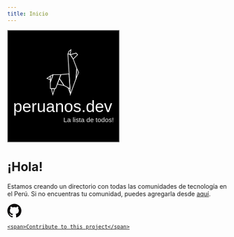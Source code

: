 ```yaml
---
title: Inicio
---
```


<svg xmlns="http://www.w3.org/2000/svg" width="256" viewBox="0 0 370 370">
  <g id="Logo" transform="translate(-145 -566)">
    <g id="Background" transform="translate(145 566)" stroke="#707070" stroke-width="2">
      <rect width="370" height="370" stroke="none"/>
      <rect x="1" y="1" width="368" height="368" fill="none"/>
    </g>
    <text id="peruanos.dev" transform="translate(164 836)" fill="#fff" font-size="54" font-family="Helvetica-Light, Helvetica" font-weight="300"><tspan x="0" y="0">peruanos.dev</tspan></text>
    <g id="Lama">
      <g id="Trazado_1" data-name="Trazado 1" transform="translate(274 719)" fill="none">
        <path d="M13.609-2.537V12.094L-.477,6.879l11.95-8.661Z" stroke="none"/>
        <path d="M 11.60888290405273 0.5894556045532227 L 3.726381301879883 6.302347183227539 L 11.60888290405273 9.220654487609863 L 11.60888290405273 0.5894556045532227 M 13.60888290405273 -2.536802291870117 L 13.60888290405273 12.09377861022949 L -0.4770774841308594 6.878787994384766 L 11.47287273406982 -1.782011985778809 L 13.60888290405273 -2.536802291870117 Z" stroke="none" fill="#fff"/>
      </g>
      <g id="Trazado_2" data-name="Trazado 2" transform="translate(272 719)" fill="none">
        <path d="M13.609-1.9l.278,22.572h1.541L25.4-7l-2.128-.08Z" stroke="none"/>
        <path d="M 22.29406929016113 -4.283432006835938 L 15.62368774414062 -0.7072830200195312 L 15.80167198181152 13.73830413818359 L 22.29406929016113 -4.283432006835938 M 23.26904296875 -7.075435638427734 L 25.39676284790039 -6.99505615234375 L 15.42828369140625 20.6756649017334 L 13.88699340820312 20.6756649017334 L 13.60888290405273 -1.896395683288574 L 23.26904296875 -7.075435638427734 Z" stroke="none" fill="#fff"/>
      </g>
      <g id="Trazado_3" data-name="Trazado 3" transform="translate(296 714)" fill="none">
        <path d="M-.692-2.058H27.1L9,46H-10.111V24.259Z" stroke="none"/>
        <path d="M 0.7167186737060547 -0.058319091796875 L -8.110565185546875 24.60595703125 L -8.110565185546875 44.00000381469727 L 7.616137504577637 44.00000381469727 L 24.21073532104492 -0.058319091796875 L 0.7167186737060547 -0.058319091796875 M -0.6917152404785156 -2.058319091796875 L 27.1011962890625 -2.058319091796875 L 8.999996185302734 46.00000381469727 L -10.11056518554688 46.00000381469727 L -10.11056518554688 24.25885200500488 L -0.6917152404785156 -2.058319091796875 Z" stroke="none" fill="#fff"/>
      </g>
      <g id="Trazado_4" data-name="Trazado 4" transform="translate(287 761)" fill="none">
        <path d="M14.561-2.579l.716,1.293L7.887,21.629,2.274-1.559l-.5-1.02Z" stroke="none"/>
        <path d="M 4.568509101867676 -0.5792865753173828 L 8.161627769470215 14.26169967651367 L 12.94729232788086 -0.5792865753173828 L 4.568509101867676 -0.5792865753173828 M 1.776913642883301 -2.579286575317383 L 14.56066417694092 -2.579286575317383 L 15.27661418914795 -1.286075592041016 L 7.887454032897949 21.62869453430176 L 2.273504257202148 -1.559116363525391 L 1.776913642883301 -2.579286575317383 Z" stroke="none" fill="#fff"/>
      </g>
      <g id="Trazado_5" data-name="Trazado 5" transform="translate(303 729)" fill="none">
        <path d="M13.643-5.368l17.521,26.8L5.528,15.842Z" stroke="none"/>
        <path d="M 14.11144065856934 -0.9964122772216797 L 8.22773551940918 14.38364410400391 L 26.81641578674316 18.43440437316895 L 14.11144065856934 -0.9964122772216797 M 13.64251899719238 -5.368165969848633 L 31.16384887695312 21.42871284484863 L 5.528348922729492 15.8423433303833 L 13.64251899719238 -5.368165969848633 Z" stroke="none" fill="#fff"/>
      </g>
      <g id="Trazado_6" data-name="Trazado 6" transform="translate(322 713)" fill="none">
        <path d="M-1.076-.959,27.766-3.685l3.164,52.006L9.4,36.577-6.273,13.124Z" stroke="none"/>
        <path d="M 25.89504432678223 -1.499069213867188 L 0.3646736145019531 0.9134178161621094 L -4.044031143188477 12.86007499694824 L 10.78472805023193 35.05647277832031 L 28.71364593505859 44.83470153808594 L 25.89504432678223 -1.499069213867188 M 27.76577949523926 -3.68475341796875 L 30.92943954467773 48.3212890625 L 9.39508056640625 36.57668685913086 L -6.273159027099609 13.12371826171875 L -1.0760498046875 -0.9593505859375 L 27.76577949523926 -3.68475341796875 Z" stroke="none" fill="#fff"/>
      </g>
      <g id="Trazado_7" data-name="Trazado 7" transform="translate(331 760)" fill="none">
        <path d="M13.9-5.255,21.655-.939l1.222,17.06-2.1-.44-7.423-19.4Z" stroke="none"/>
        <path d="M 16.2974910736084 -1.631241798400879 L 20.36123085021973 8.98942756652832 L 19.73748970031738 0.2825202941894531 L 16.2974910736084 -1.631241798400879 M 13.89697647094727 -5.25537109375 L 21.65508651733398 -0.9393320083618164 L 22.87722778320312 16.1207275390625 L 20.78027725219727 15.68120765686035 L 13.35772705078125 -3.717782020568848 L 13.89697647094727 -5.25537109375 Z" stroke="none" fill="#fff"/>
      </g>
      <g id="Trazado_8" data-name="Trazado 8" transform="translate(331 760)" fill="none">
        <path d="M41.582-33.379,44.229-67.1,32.573-97.989l-10.35-16.845-8.7-1.8-.777,1.8L19.892-.424,21.248,23Z" stroke="none"/>
        <path d="M 22.68005752563477 13.13078308105469 L 39.60932159423828 -33.80437469482422 L 42.19972991943359 -66.81027984619141 L 30.76862335205078 -97.10441589355469 L 20.97036361694336 -113.0510864257812 L 14.77762413024902 -114.3335113525391 L 21.88825416564941 -0.5486483573913574 L 21.88855361938477 -0.5440683364868164 L 21.88881301879883 -0.5394683480262756 L 22.68005752563477 13.13078308105469 M 21.24773406982422 22.9963321685791 L 19.89215278625488 -0.4239083528518677 L 12.74243354797363 -114.8343048095703 L 13.51955318450928 -116.6364669799805 L 22.22205352783203 -114.8343048095703 L 32.57251358032227 -97.98892974853516 L 44.22851181030273 -67.09878540039062 L 41.58209228515625 -33.37920761108398 L 21.24773406982422 22.9963321685791 Z" stroke="none" fill="#fff"/>
      </g>
      <g id="Trazado_9" data-name="Trazado 9" transform="translate(362 697)" fill="none">
        <path d="M11.4-7.875,19.316,8.153,8.119,35.775Z" stroke="none"/>
        <path d="M 12.8453369140625 -0.4316024780273438 L 11.07233047485352 23.16623878479004 L 17.12554168701172 8.233339309692383 L 12.8453369140625 -0.4316024780273438 M 11.39899063110352 -7.875492095947266 L 19.31634902954102 8.152587890625 L 8.119350433349609 35.77489852905273 L 11.39899063110352 -7.875492095947266 Z" stroke="none" fill="#fff"/>
      </g>
      <g id="Trazado_10" data-name="Trazado 10" transform="translate(367 647)" fill="none">
        <path d="M-15.5-.795,5.426-6.027,11.383.228-4.931,16.286Z" stroke="none"/>
        <path d="M 4.78113842010498 -3.804586410522461 L -12.36222553253174 0.4812202453613281 L -4.548426151275635 13.10313892364502 L 8.577957153320312 0.1825656890869141 L 4.78113842010498 -3.804586410522461 M 5.426175117492676 -6.027400970458984 L 11.38290500640869 0.2279396057128906 L -4.930515289306641 16.28557968139648 L -15.50439548492432 -0.7948007583618164 L 5.426175117492676 -6.027400970458984 Z" stroke="none" fill="#fff"/>
      </g>
      <g id="Trazado_11" data-name="Trazado 11" transform="translate(332 645)" fill="none">
        <path d="M24.2-16.425,21.421,2.327,11.706.123,15.5-9.7Z" stroke="none"/>
        <path d="M 21.4896354675293 -11.80144309997559 L 17.16672706604004 -8.455717086791992 L 14.40652275085449 -1.315260887145996 L 19.75838661193848 -0.1010961532592773 L 21.4896354675293 -11.80144309997559 M 24.19549179077148 -16.42467880249023 L 21.42090225219727 2.326900482177734 L 11.70633316040039 0.122981071472168 L 15.50210189819336 -9.696409225463867 L 24.19549179077148 -16.42467880249023 Z" stroke="none" fill="#fff"/>
      </g>
    </g>
    <text id="La_lista_de_todos_" data-name="La lista de todos!" transform="translate(330 869)" fill="#e8e8e8" font-size="22" font-family="Helvetica"><tspan x="0" y="0">La lista de todos!</tspan></text>
  </g>
</svg>


# ¡Hola!

Estamos creando un directorio con todas las comunidades de tecnología en el Perú. Si no encuentras tu comunidad, puedes agregarla desde [aquí](https://github.com/peruanosdev/peruanos.github.io/edit/master/_data/communities.json).

<div class="contribute-button">
  <a href="https://github.com/peruanosdev/peruanos.github.io">
    <svg viewBox="0 0 32.579 31.775" width="32px" height="32px">
      <path transform="translate(-136.32 -107.44)" d="M152.608,107.44a16.291,16.291,0,0,0-5.148,31.747c.815.149,1.112-.353,1.112-.785,0-.387-.014-1.411-.022-2.771-4.531.985-5.487-2.183-5.487-2.183a4.315,4.315,0,0,0-1.809-2.383c-1.479-1.011.112-.99.112-.99a3.42,3.42,0,0,1,2.495,1.678,3.468,3.468,0,0,0,4.741,1.354,3.482,3.482,0,0,1,1.034-2.178c-3.617-.411-7.42-1.808-7.42-8.051a6.3,6.3,0,0,1,1.677-4.371,5.852,5.852,0,0,1,.16-4.311s1.367-.438,4.479,1.67a15.448,15.448,0,0,1,8.156,0c3.11-2.108,4.475-1.67,4.475-1.67a5.854,5.854,0,0,1,.163,4.311A6.286,6.286,0,0,1,163,122.878c0,6.258-3.809,7.635-7.438,8.038a3.889,3.889,0,0,1,1.106,3.017c0,2.178-.02,3.935-.02,4.469,0,.435.294.942,1.12.783a16.292,16.292,0,0,0-5.16-31.745Z" fill="#0f0c0d" fill-rule="evenodd" data-name="Trazado 1"/>
    </svg>

    <span>Contribute to this project</span>
  </a>
</div>

